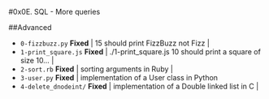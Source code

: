 
#0x0E. SQL - More queries

##Advanced
 - `0-fizzbuzz.py` **Fixed** | 15 should print FizzBuzz not Fizz |
 - `1-print_square.js` **Fixed** | ./1-print_square.js 10 should print a square of size 10… |
 - `2-sort.rb` **Fixed** |  sorting arguments in Ruby |
 - `3-user.py` **Fixed** |   implementation of a User class in Python 
 - `4-delete_dnodeint/` **Fixed** |  implementation of a Double linked list in C |



